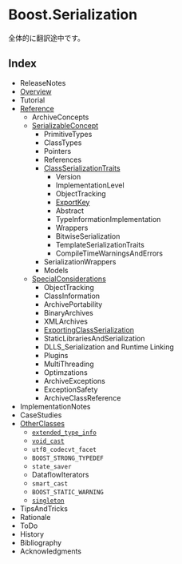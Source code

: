 # Boost.Serialization
全体的に翻訳途中です。

## Index

- ReleaseNotes
- [Overview](boostserialization/overview.md)
- Tutorial
- [Reference](boostserialization/reference.md)
	- ArchiveConcepts
	- [SerializableConcept](boostserialization/reference/serializableconcept.md)
		- PrimitiveTypes
    	- ClassTypes
    	- Pointers
    	- References
    	- [ClassSerializationTraits](boostserialization/reference/serializableconcept/class-serialization-traits.md)
      		- Version
      		- ImplementationLevel
      		- ObjectTracking
      		- [ExportKey](boostserialization/reference/serializableconcept/class-serialization-traits/export-key.md)
      		- Abstract
      		- TypeInformationImplementation
      		- Wrappers
      		- BitwiseSerialization
      		- TemplateSerializationTraits
      		- CompileTimeWarningsAndErrors
		- SerializationWrappers
    	- Models
	- [SpecialConsiderations](boostserialization/reference/special-considerations.md)
    	- ObjectTracking
    	- ClassInformation
    	- ArchivePortability
    	- BinaryArchives
    	- XMLArchives
    	- [ExportingClassSerialization](boostserialization/reference/special-considerations/exporting-class-serialization.md)
    	- StaticLibrariesAndSerialization
    	- DLLS_Serialization and Runtime Linking
    	- Plugins
    	- MultiThreading
    	- Optimzations
    	- ArchiveExceptions
    	- ExceptionSafety
  		- ArchiveClassReference
- ImplementationNotes
- CaseStudies
- [OtherClasses](boostserialization/other-classses.md)
  	- [`extended_type_info`](boostserialization/other-classses/extended_type_info.md)
  	- [`void_cast`](boostserialization/other-classses/void_cast.md)
  	- `utf8_codecvt_facet`
  	- `BOOST_STRONG_TYPEDEF`
  	- `state_saver`
  	- DataflowIterators
  	- `smart_cast`
  	- `BOOST_STATIC_WARNING`
  	- [`singleton`](boostserialization/other-classses/singleton.md)
- TipsAndTricks
- Rationale
- ToDo
- History
- Bibliography
- Acknowledgments

